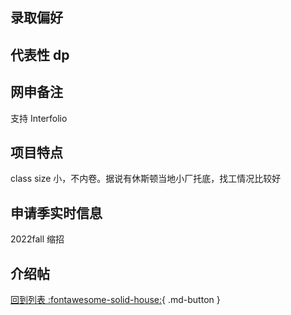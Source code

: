 ## 录取偏好

## 代表性 dp

## 网申备注

支持 Interfolio

## 项目特点

class size 小，不内卷。据说有休斯顿当地小厂托底，找工情况比较好

## 申请季实时信息

2022fall 缩招

## 介绍帖

[回到列表 :fontawesome-solid-house:](选校梯度.md){ .md-button }
